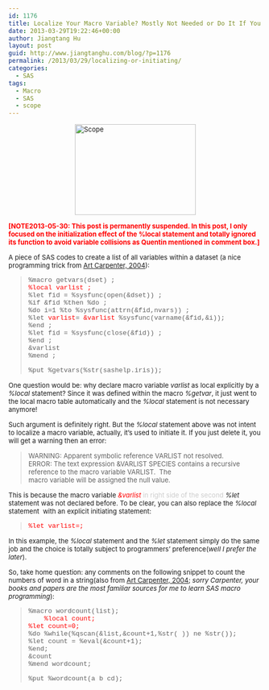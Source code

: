 ```yaml
---
id: 1176
title: Localize Your Macro Variable? Mostly Not Needed or Do It If You Only Want to Initiate It
date: 2013-03-29T19:22:46+00:00
author: Jiangtang Hu
layout: post
guid: http://www.jiangtanghu.com/blog/?p=1176
permalink: /2013/03/29/localizing-or-initiating/
categories:
  - SAS
tags:
  - Macro
  - SAS
  - scope
---
```

<span style="font-size: small;"><a href="http://www.jiangtanghu.com/blog/wp-content/uploads/2013/03/Scope.jpg"><img style="background-image: none; margin: 3px auto 5px; padding-left: 0px; padding-right: 0px; display: block; float: none; padding-top: 0px; border-width: 0px;" title="Scope" alt="Scope" src="http://www.jiangtanghu.com/blog/wp-content/uploads/2013/03/Scope_thumb.jpg" width="240" height="180" border="0" /></a></span>

<span style="color: #ff0000; font-size: small;"><strong>[NOTE2013-05-30: This post is permanently suspended. In this post, I only focused on the initialization effect of the %local statement and totally ignored its function to avoid variable collisions as Quentin mentioned in comment box.]</strong></span>

<span style="font-size: small;">A piece of SAS codes to create a list of all variables within a dataset (a nice programming trick from </span>[<span style="font-size: small;">Art Carpenter, 2004</span>](http://www2.sas.com/proceedings/sugi30/028-30.pdf)<span style="font-size: small;">):</span>

> <span style="font-family: 'Courier New'; font-size: small;">%macro getvars(dset) ;<br /> <span style="color: #ff0000;">%local varlist ;</span><br /> %let fid = %sysfunc(open(&dset)) ;<br /> %if &fid %then %do ;<br /> %do i=1 %to %sysfunc(attrn(&fid,nvars)) ;<br /> %let <span style="color: #ff0000;">varlist</span>= <span style="color: #ff0000;">&varlist</span> %sysfunc(varname(&fid,&i));<br /> %end ;<br /> %let fid = %sysfunc(close(&fid)) ;<br /> %end ;<br /> &varlist<br /> %mend ;</span>
> 
> <span style="font-family: 'Courier New'; font-size: small;">%put %getvars(%str(sashelp.iris));</span>

<span style="font-size: small;">One question would be: why declare macro variable <em>varlist</em> as local explicitly by a <em>%local</em> statement? Since it was defined within the macro <em>%getvar</em>, it just went to the local macro table automatically and the <em>%local</em> statement is not necessary anymore!</span>

<span style="font-size: small;">Such argument is definitely right. But the <em>%local</em> statement above was not intent to localize a macro variable, actually, it’s used to initiate it. If you just delete it, you will get a warning then an error:</span>

> <span style="font-size: small;">WARNING: Apparent symbolic reference VARLIST not resolved.<br /> ERROR: The text expression &VARLIST SPECIES contains a recursive reference to the macro variable VARLIST.  The<br /> macro variable will be assigned the null value.</span>

<span style="font-size: small;">This is because the macro variable <span style="color: #ff0000;"><em>&varlist</em></span><span style="color: #cccccc;"> in right side of the second</span> <em>%let</em> statement was not declared before. To be clear, you can also replace the <em>%local</em> statement  with an explicit initiating statement:</span>

> <span style="color: #ff0000; font-family: 'Courier New'; font-size: small;">%let varlist=;</span>

<span style="font-size: small;">In this example, the <em>%local</em> statement and the <em>%let</em> statement simply do the same job and the choice is totally subject to programmers’ preference(<em>well I prefer the later</em>).</span>

<span style="font-size: small;">So, take home question: any comments on the following snippet to count the numbers of word in a string<span style="font-size: small;">(also from </span><a href="http://www2.sas.com/proceedings/sugi30/028-30.pdf"><span style="font-size: small;">Art Carpenter, 2004</span></a>; <em>sorry Carpenter, your books and papers are the most familiar sources for me to learn SAS macro programming</em><span style="font-size: small;">)</span>:</span>

> <span style="font-family: 'Courier New'; font-size: small;">%macro wordcount(list);<br /> <span style="color: #ff0000;">    %local count;<br /> %let count=0;</span><br /> %do %while(%qscan(&list,&count+1,%str( )) ne %str());<br /> %let count = %eval(&count+1);<br /> %end;<br /> &count<br /> %mend wordcount;</span>
> 
> <span style="font-family: 'Courier New'; font-size: small;">%put %wordcount(a b cd);</span>